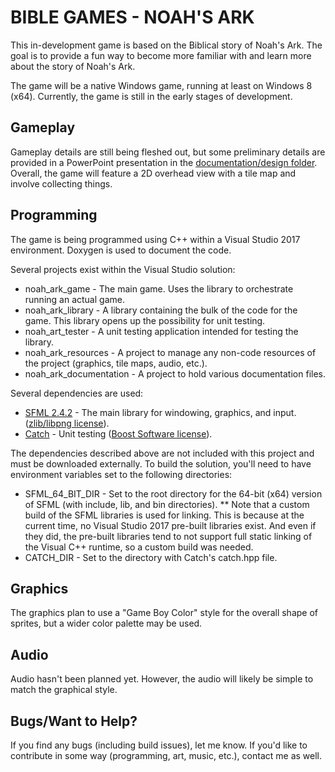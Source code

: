 # BIBLE GAMES - NOAH'S ARK

This in-development game is based on the Biblical story of Noah's Ark.  The goal is to provide a fun way to become more familiar with and learn more about the story of Noah's Ark.

The game will be a native Windows game, running at least on Windows 8 (x64).  Currently, the game is still in the early stages of development.

## Gameplay

Gameplay details are still being fleshed out, but some preliminary details are provided in a PowerPoint presentation in the [documentation/design folder](noah_ark/documentation/design).  Overall, the game will feature a 2D overhead view with a tile map and involve collecting things.

## Programming

The game is being programmed using C++ within a Visual Studio 2017 environment.  Doxygen is used to document the code.

Several projects exist within the Visual Studio solution:
* noah_ark_game - The main game.  Uses the library to orchestrate running an actual game.
* noah_ark_library - A library containing the bulk of the code for the game.  This library opens up the possibility for unit testing.
* noah_art_tester - A unit testing application intended for testing the library.
* noah_ark_resources - A project to manage any non-code resources of the project (graphics, tile maps, audio, etc.).
* noah_ark_documentation - A project to hold various documentation files.

Several dependencies are used:
* [SFML 2.4.2](http://sfml-dev.org/) - The main library for windowing, graphics, and input. ([zlib/libpng license](http://sfml-dev.org/license.php)).
* [Catch](https://github.com/philsquared/Catch) - Unit testing ([Boost Software license](https://github.com/philsquared/Catch/blob/master/LICENSE_1_0.txt)).

The dependencies described above are not included with this project and must be downloaded externally.  To build the solution, you'll need to have environment variables set to the following directories:

* SFML_64_BIT_DIR - Set to the root directory for the 64-bit (x64) version of SFML (with include, lib, and bin directories).
** Note that a custom build of the SFML libraries is used for linking.  This is because at the current time, no Visual Studio 2017 pre-built libraries exist.  And even if they did, the pre-built libraries tend to not support full static linking of the Visual C++ runtime, so a custom build was needed.
* CATCH_DIR - Set to the directory with Catch's catch.hpp file.

## Graphics

The graphics plan to use a "Game Boy Color" style for the overall shape of sprites, but a wider color palette may be used.

## Audio

Audio hasn't been planned yet.  However, the audio will likely be simple to match the graphical style.

## Bugs/Want to Help?

If you find any bugs (including build issues), let me know.  If you'd like to contribute in some way (programming, art, music, etc.), contact me as well.
